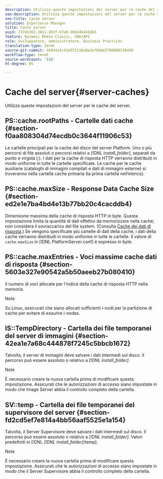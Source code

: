 ```yaml
---
description: Utilizza queste impostazioni del server per le cache del server.
seo-description: Utilizza queste impostazioni del server per le cache del server.
seo-title: Cache server
solution: Experience Manager
title: Cache server
uuid: 73745363-2011-453f-b7a0-96de4b44186d
feature: Dynamic Media Classic, SDK/API
role: Sviluppatore, amministratore, Business Practices
translation-type: tm+mt
source-git-commit: 469d1a5c43a972116a8a2efb0de5708800130a99
workflow-type: tm+mt
source-wordcount: '318'
ht-degree: 0%

---
```



# Cache del server{#server-caches}

Utilizza queste impostazioni del server per le cache del server.

## PS::cache.rootPaths - Cartelle dati cache {#section-f0aa808304d74ecdb0c3644f11906c53}

Le cartelle principali per la cache del disco del server Platform. Uno o più percorsi di file assoluti o percorsi relativi a *[!DNL install_folder]*, separati da punto e virgola (;). I dati per la cache di risposta HTTP verranno distribuiti in modo uniforme in tutte le cartelle specificate. Le cache per le cache ausiliarie (cataloghi di immagini compilati e dati di immagini esterne) si troveranno nella cartella cache primaria (la prima cartella nell’elenco).

## PS::cache.maxSize - Response Data Cache Size {#section-ed2e1e7ba4bd4e13b77bb20c4cacddb4}

Dimensione massima della cache di risposta HTTP in byte. Questa impostazione limita la quantità di dati effettivi da memorizzare nella cache; non considera il sovraccarico del file system. (Consulta [Cache dei dati di risposta](../../../../is-api/image-serving-api-ref/c-configuration-and-administration/c-data-caches/c-response-data-cache.md#concept-81ea996c242441f2a69f7e9d9b3a29ca).) Se vengono specificate più cartelle di dati della cache, i dati della cache verranno distribuiti in modo uniforme in tutte le cartelle. Il valore di `cache.maxSize` in [!DNL PlatformServer.conf] è espresso in byte.

## PS::cache.maxEntries - Voci massime cache dati di risposta {#section-5603e327e90542a5b50aeeb27b080410}

Il numero di voci allocate per l&#39;indice della cache di risposta HTTP nella memoria.

>[!NOTE]
>
>Su Linux, assicurati che siano allocati sufficienti i-nodi per la partizione di cache per evitare di esaurire i-nodes.

## IS::TempDirectory - Cartella dei file temporanei del server di immagini {#section-42ea1e7a68c444878f7245c5bbcb1672}

Talvolta, il server di immagini deve salvare i dati intermedi sul disco. Il percorso può essere assoluto o relativo a *[!DNL install_folder]*.

>[!NOTE]
>
>È necessario creare la nuova cartella prima di modificare questa impostazione. Assicurati che le autorizzazioni di accesso siano impostate in modo che Image Server abbia il controllo completo della cartella.

## SV::temp - Cartella dei file temporanei del supervisore del server {#section-fd2cd5ef7e814a4bb56aaf5525e1a154}

Talvolta, il Server Supervisore deve salvare i dati intermedi sul disco. Il percorso può essere assoluto o relativo a *[!DNL install_folder]*. Valori predefiniti in [!DNL *[!DNL install_folder]*/temp].

>[!NOTE]
>
>È necessario creare la nuova cartella prima di modificare questa impostazione. Assicurati che le autorizzazioni di accesso siano impostate in modo che il Server Supervisore abbia il controllo completo della cartella.

